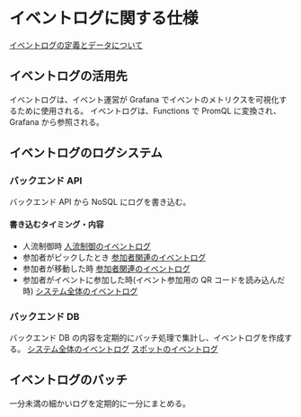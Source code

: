 # イベントログに関する仕様

[イベントログの定義とデータについて](./data.md#イベントログ)

## イベントログの活用先

イベントログは、イベント運営が Grafana でイベントのメトリクスを可視化するために使用される。
イベントログは、Functions で PromQL に変換され、Grafana から参照される。

## イベントログのログシステム

### バックエンド API

バックエンド API から NoSQL にログを書き込む。

#### 書き込むタイミング・内容

- 人流制御時
  [人流制御のイベントログ](./data.md#人流制御のイベントログ)
- 参加者がピックしたとき
  [参加者関連のイベントログ](./data.md#参加者関連のイベントログ)
- 参加者が移動した時
  [参加者関連のイベントログ](./data.md#参加者関連のイベントログ)
- 参加者がイベントに参加した時(イベント参加用の QR コードを読み込んだ時)
  [システム全体のイベントログ](./data.md#システム全体のイベントログ)

### バックエンド DB

バックエンド DB の内容を定期的にバッチ処理で集計し、イベントログを作成する。
[システム全体のイベントログ](./data.md#システム全体のイベントログ)
[スポットのイベントログ](./data.md#スポットのイベントログ)

## イベントログのバッチ

一分未満の細かいログを定期的に一分にまとめる。
